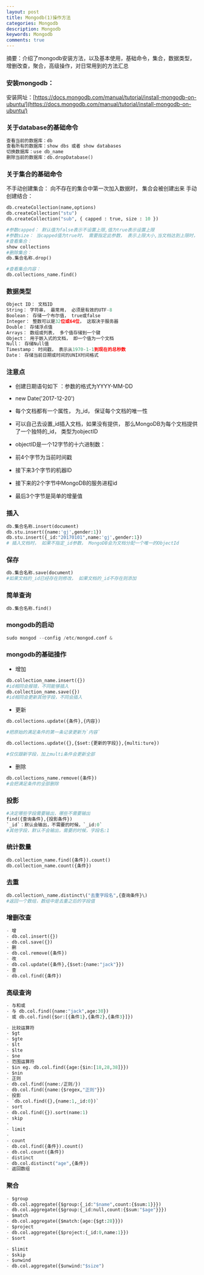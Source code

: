 ```yaml
---
layout: post
title: Mongodb(1)操作方法
categories: Mongodb
description: Mongodb
keywords: Mongodb
comments: true
---
```


摘要：介绍了mongodb安装方法，以及基本使用，基础命令，集合，数据类型，增删改查，聚合，高级操作，对日常用到的方法汇总

### 安装mongodb：

安装网址：[https://docs.mongodb.com/manual/tutorial/install-mongodb-on-ubuntu/](https://docs.mongodb.com/manual/tutorial/install-mongodb-on-ubuntu/)

### 关于database的基础命令  

```python
查看当前的数据库：db
查看所有的数据库：show dbs 或者 show databases
切换数据库：use db_name
删除当前的数据库：db.dropDatabase()
```


### 关于集合的基础命令

不手动创建集合：
向不存在的集合中第⼀次加⼊数据时， 集合会被创建出来
手动创建结合：  

```python
db.createCollection(name,options)
db.createCollection("stu")
db.createCollection("sub", { capped : true, size : 10 })

#参数capped： 默认值为false表示不设置上限,值为true表示设置上限
#参数size： 当capped值为true时， 需要指定此参数， 表示上限⼤⼩,当⽂档达到上限时， 会将之前的数据覆盖， 单位为字节
#查看集合：
show collections
#删除集合：
db.集合名称.drop()

#查看集合内容：
db.collections_name.find()
```



### 数据类型

```python
Object ID： ⽂档ID
String： 字符串， 最常⽤， 必须是有效的UTF-8
Boolean： 存储⼀个布尔值， true或false
Integer： 整数可以是32位或64位， 这取决于服务器
Double： 存储浮点值
Arrays： 数组或列表， 多个值存储到⼀个键
Object： ⽤于嵌⼊式的⽂档， 即⼀个值为⼀个⽂档
Null： 存储Null值
Timestamp： 时间戳， 表示从1970-1-1到现在的总秒数
Date： 存储当前⽇期或时间的UNIX时间格式
```

### 注意点

* 创建⽇期语句如下 ：参数的格式为YYYY-MM-DD

* new Date\('2017-12-20'\)

* 每个⽂档都有⼀个属性， 为\_id， 保证每个⽂档的唯⼀性

* 可以⾃⼰去设置\_id插⼊⽂档，如果没有提供， 那么MongoDB为每个⽂档提供了⼀个独特的\_id， 类型为objectID

* objectID是⼀个12字节的⼗六进制数：

* 前4个字节为当前时间戳

* 接下来3个字节的机器ID

* 接下来的2个字节中MongoDB的服务进程id

* 最后3个字节是简单的增量值

### 插入

```python
db.集合名称.insert(document)
db.stu.insert({name:'gj',gender:1})
db.stu.insert({_id:"20170101",name:'gj',gender:1})
# 插⼊⽂档时， 如果不指定_id参数， MongoDB会为⽂档分配⼀个唯⼀的ObjectId
```

### 保存

```python
db.集合名称.save(document)
#如果⽂档的_id已经存在则修改， 如果⽂档的_id不存在则添加
```

### 简单查询

```python
db.集合名称.find()
```

### mongodb的启动

```python
sudo mongod --config /etc/mongod.conf &
```

### mongodb的基础操作

* 增加

```python
db.collection_name.insert({})
#id相同会报错，不同能够插入
db.collection_name.save({})
#id相同会更新其他字段，不同会插入
```

* 更新

```python
db.collections.update({条件},{内容})

#把原始的满足条件的第一条记录更新为`内容`

db.collections.update({},{$set:{更新的字段}},{multi:ture})

#仅仅跟新字段，加上multi条件会更新全部
```

* 删除

```python
db.collections_name.remove({条件})
#会把满足条件的全部删除
```

### 投影

```python
#决定哪些字段需要输出，哪些不需要输出
find({查询条件},{投影条件})
`_id`：默认会输出，不需要的时候，`_id:0`
#其他字段，默认不会输出，需要的时候，字段名:1
```

### 统计数量

```python
db.collection_name.find({条件}).count()
db.collection_name.count({条件})
```

### 去重

```python
db.collection\_name.distinct\("去重字段名",{查询条件}\)
#返回一个数组，数组中是去重之后的字段值

```
### 增删改查
```python
- 增
- db.col.insert({})
- db.col.save({})
- 删
- db.col.remove({条件})
- 改
- db.col.update({条件},{$set:{name:"jack"}})
- 查
- db.col.find({条件})
```
### 高级查询
```python
- 与和或
- 与 db.col.find({name:"jack",age:30})
- 或 db.col.find({$or:[{条件1},{条件2},{条件3}]})

- 比较运算符
- $gt
- $gte
- $lt
- $lte
- $ne
- 范围运算符
- $in eg. db.col.find({age:{$in:[18,28,38]}})
- $nin
- 正则
- db.col.find({name:/正则/})
- db.col.find({name:{$regex,"正则"}})
- 投影
- `db.col.find({},{name:1,_id:0})`
- sort
- db.col.find({}).sort(name:1)
- skip
-
- limit
-
- count
- db.col.find({条件}).count()
- db.col.count({条件})
- distinct
- db.col.distinct("age",{条件})
- 返回数组
```

### 聚合
```python
- $group
- db.col.aggregate({$group:{_id:"$name",count:{$sum:1}}})
- db.col.aggregate({$group:{_id:null,count:{$sum:"$age"}}})
- $match
- db.col.aggregate({$match:{age:{$gt:28}}})
- $project
- db.col.aggregate({$project:{_id:0,name:1}})
- $sort

- $limit
- $skip
- $unwind
- db.col.aggregate({$unwind:"$size")
```


